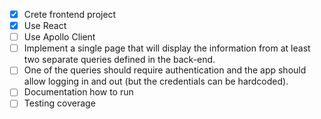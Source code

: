 - [x] Crete frontend project
- [x] Use React 
- [ ] Use Apollo Client
- [ ] Implement a single page that will display the information from at least two separate queries defined in the back-end.
- [ ] One of the queries should require authentication and the app should allow logging in and out (but the credentials can be hardcoded).
- [ ] Documentation how to run
- [ ] Testing coverage